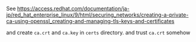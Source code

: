 See https://access.redhat.com/documentation/ja-jp/red_hat_enterprise_linux/9/html/securing_networks/creating-a-private-ca-using-openssl_creating-and-managing-tls-keys-and-certificates

and create `ca.crt` and `ca.key` in `certs` directory.
and trust `ca.crt` somehow
